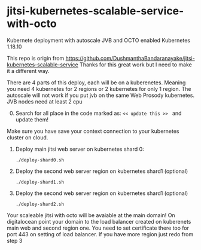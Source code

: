 # jitsi-kubernetes-scalable-service-with-octo

Kubernete deployment with autoscale JVB and OCTO enabled
Kubernetes 1.18.10

This repo is origin from https://github.com/DushmanthaBandaranayake/jitsi-kubernetes-scalable-service
Thanks for this great work but I need to make it a different way.

There are 4 parts of this deploy, each will be on a kuberenetes. Meaning you need 4 kubernetes for 2 regions or 2 kubernetes for only 1 region. The autoscale will not work if you put jvb on the same Web Prosody kubernetes.
JVB nodes need at least 2 cpu

0. Search for all place in the code marked as: ``<< update this >> `` and update them! 

Make sure you have save your context connection to your kubernetes cluster on cloud.

1. Deploy main jitsi web server on kubernetes shard 0:

    ``./deploy-shard0.sh``

2. Deploy the second web server region on kubernetes shard1 (optional)

    ``./deploy-shard1.sh``

3. Deploy the second web server region on kubernetes shard1 (optional)

    ``./deploy-shard2.sh``
    

Your scaleable jitsi with octo will be avaiable at the main domain! On digitalocean point your domain to the load balancer created on kuberenets main web and second region one. You need to set certificate there too for port 443 on setting of load balancer.
If you have more region just redo from step 3